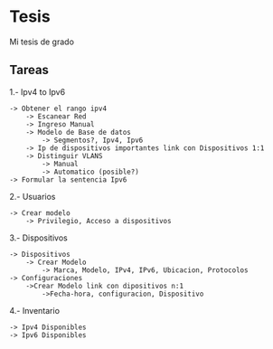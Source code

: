 # Tesis
Mi tesis de grado


## Tareas

1.- Ipv4 to Ipv6

    -> Obtener el rango ipv4
        -> Escanear Red
        -> Ingreso Manual
        -> Modelo de Base de datos
            -> Segmentos?, Ipv4, Ipv6
        -> Ip de dispositivos importantes link con Dispositivos 1:1
        -> Distinguir VLANS
            -> Manual
            -> Automatico (posible?)
    -> Formular la sentencia Ipv6
    
    


2.- Usuarios

    -> Crear modelo
        -> Privilegio, Acceso a dispositivos

3.- Dispositivos

    -> Dispositivos
        -> Crear Modelo
            -> Marca, Modelo, IPv4, IPv6, Ubicacion, Protocolos
    -> Configuraciones
        ->Crear Modelo link con dipositivos n:1
            ->Fecha-hora, configuracion, Dispositivo

4.- Inventario

    -> Ipv4 Disponibles
    -> Ipv6 Disponibles